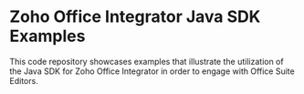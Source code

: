 # Zoho Office Integrator Java SDK Examples
This code repository showcases examples that illustrate the utilization of the Java SDK for Zoho Office Integrator in order to engage with Office Suite Editors.